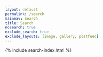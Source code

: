 ```yaml
---
layout: default
permalink: /search
mainnav: Search
title: Search
nosearch: true
exclude_search: true
exclude_layouts: [image, gallery, postfeed]
---
```

{% include search-index.html %}
